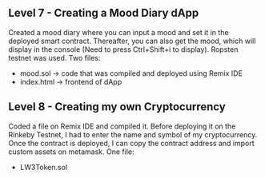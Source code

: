 
## Level 7 - Creating a Mood Diary dApp
Created a mood diary where you can input a mood and set it in the deployed smart contract. Thereafter, you can also get the mood, which will display in the console (Need to press Ctrl+Shift+i to display). Ropsten testnet was used. 
Two files:
- mood.sol   -> code that was compiled and deployed using Remix IDE
- index.html  -> frontend of dApp

## Level 8 - Creating my own Cryptocurrency
Coded a file on Remix IDE and compiled it. Before deploying it on the Rinkeby Testnet, I had to enter the name and symbol of my cryptocurrency. Once the contract is deployed, I can copy the contract address and import custom assets on metamask. 
One file:
- LW3Token.sol
